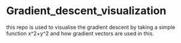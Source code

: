 # Gradient_descent_visualization
this repo is used to visualise the gradient descent by taking a simple function x^2+y^2 and how gradient vectors are used in this.
